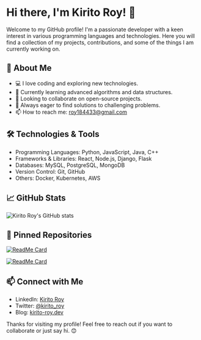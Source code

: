 # Hi there, I'm Kirito Roy! 👋

Welcome to my GitHub profile! I'm a passionate developer with a keen interest in various programming languages and technologies. Here you will find a collection of my projects, contributions, and some of the things I am currently working on.

## 🚀 About Me

- 💻 I love coding and exploring new technologies.
- 🌱 Currently learning advanced algorithms and data structures.
- 👯 Looking to collaborate on open-source projects.
- 🤔 Always eager to find solutions to challenging problems.
- 📫 How to reach me: [roy184433@gmail.com](mailto:roy184433@gmail.com)

## 🛠️ Technologies & Tools

- Programming Languages: Python, JavaScript, Java, C++
- Frameworks & Libraries: React, Node.js, Django, Flask
- Databases: MySQL, PostgreSQL, MongoDB
- Version Control: Git, GitHub
- Others: Docker, Kubernetes, AWS

## 📈 GitHub Stats

![Kirito Roy's GitHub stats](https://github-readme-stats.vercel.app/api?username=kirito-roy&show_icons=true&theme=radical)

## 📌 Pinned Repositories

[![ReadMe Card](https://github-readme-stats.vercel.app/api/pin/?username=kirito-roy&repo=awesome-project&theme=radical)](https://github.com/kirito-roy/awesome-project)

[![ReadMe Card](https://github-readme-stats.vercel.app/api/pin/?username=kirito-roy&repo=another-cool-project&theme=radical)](https://github.com/kirito-roy/another-cool-project)

## 📫 Connect with Me

- LinkedIn: [Kirito Roy](https://www.linkedin.com/in/kirito-roy/)
- Twitter: [@kirito_roy](https://twitter.com/kirito_roy)
- Blog: [kirito-roy.dev](https://kirito-roy.dev)

Thanks for visiting my profile! Feel free to reach out if you want to collaborate or just say hi. 😊
